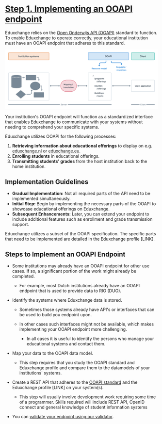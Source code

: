 # [Step 1. Implementing an OOAPI endpoint](https://wiki.surfnet.nl/display/EDX/Step+1.+Implementing+an+OOAPI+endpoint)

Eduxchange relies on the [Open Onderwijs API (OOAPI)](https://openonderwijsapi.nl/#/) standard to function. To enable Eduxchange to operate correctly, your educational institution must have an OOAPI endpoint that adheres to this standard.

![conceptual-model](images/conceptual-model.png)

Your institution's OOAPI endpoint will function as a standardized interface that enables Eduxchange to communicate with your systems without needing to comprehend your specific systems.

Eduxchange utilizes OOAPI for the following processes:

1. **Retrieving information about educational offerings** to display on e.g. [eduxchange.nl](http://eduxchange.nl/) or [eduxchange.eu](https://eduxchange.eu/).
2. **Enrolling students** in educational offerings.
3. **Transmitting students' grades** from the host institution back to the home institution.

## Implementation Guidelines

- **Gradual Implementation:** Not all required parts of the API need to be implemented simultaneously.
- **Initial Step:** Begin by implementing the necessary parts of the OOAPI to showcase educational offerings on Eduxchange.
- **Subsequent Enhancements:** Later, you can extend your endpoint to include additional features such as enrollment and grade transmission support.

Eduxchange utilizes a subset of the OOAPI specification. The specific parts that need to be implemented are detailed in the Eduxchange profile \[LINK\].

## Steps to Implement an OOAPI Endpoint

- Some institutions may already have an OOAPI endpoint for other use cases. If so, a significant portion of the work might already be completed.

  - For example, most Dutch institutions already have an OOAPI endpoint that is used to provide data to RIO (DUO).
- Identify the systems where Eduxchange data is stored.

  - Sometimes those systems already have API's or interfaces that can be used to build you endpoint upon.

  - In other cases such interfaces might not be available, which makes implementing your OOAPI endpoint more challenging.

    - In all cases it is useful to identify the persons who manage your educational systems and contact them.

- Map your data to the OOAPI data model.

  - This step requires that you study the OOAPI standard and Eduxchange profile and compare them to the datamodels of your institutions' systems.
- Create a REST API that adheres to the [OOAPI standard](https://openonderwijsapi.nl/specification/v5/docs.html) and the Eduxchange profile \[LINK\] on your system(s).

  - This step will usually involve development work requiring some time of a programmer. Skills required will include REST API, OpenID connect and general
    knowledge of student information systems
- You can [validate your endpoint using our validator](https://wiki.surfnet.nl/display/EDX/Step+4.+Validating+your+OOAPI+endpoint).
